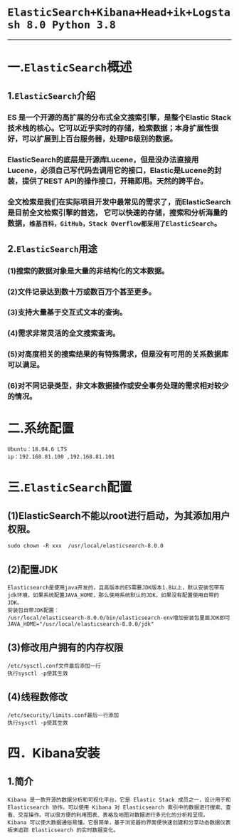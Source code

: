 # `ElasticSearch+Kibana+Head+ik+Logstash 8.0 Python 3.8`
****
# 一.`ElasticSearch`概述
## 1.`ElasticSearch`介绍 
### ES 是一个开源的高扩展的分布式全文搜索引擎，是整个Elastic Stack技术栈的核心。它可以近乎实时的存储，检索数据；本身扩展性很好，可以扩展到上百台服务器，处理PB级别的数据。
### ElasticSearch的底层是开源库Lucene，但是没办法直接用Lucene，必须自己写代码去调用它的接口，Elastic是Lucene的封装，提供了REST API的操作接口，开箱即用。天然的跨平台。
### 全文检索是我们在实际项目开发中最常见的需求了，而ElasticSearch是目前全文检索引擎的首选， 它可以快速的存储，搜索和分析海量的数据，`维基百科，GitHub，Stack Overflow都采用了ElasticSearch`。 
## 2.`ElasticSearch`用途
### (1)搜索的数据对象是大量的非结构化的文本数据。
### (2)文件记录达到数十万或数百万个甚至更多。
### (3)支持大量基于交互式文本的查询。
### (4)需求非常灵活的全文搜索查询。
### (5)对高度相关的搜索结果的有特殊需求，但是没有可用的关系数据库可以满足。
### (6)对不同记录类型，非文本数据操作或安全事务处理的需求相对较少的情况。
# 二.系统配置
    Ubuntu：18.04.6 LTS
    ip：192.168.81.100 ,192.168.81.101
# 三.`ElasticSearch`配置
## (1)ElasticSearch不能以root进行启动，为其添加用户权限。
    sudo chown -R xxx  /usr/local/elasticsearch-8.0.0
## (2)配置JDK
    Elasticsearch是使用java开发的，且高版本的ES需要JDK版本1.8以上，默认安装包带有jdk环境，如果系统配置JAVA_HOME，那么使用系统默认的JDK，如果没有配置使用自带的JDK。
    安装包自带JDK配置：
    /usr/local/elasticsearch-8.0.0/bin/elasticsearch-env增加安装包里面JDK即可
    JAVA_HOME="/usr/local/elasticsearch-8.0.0/jdk"
## (3)修改用户拥有的内存权限
    /etc/sysctl.conf文件最后添加一行
    执行sysctl -p使其生效 
## (4)线程数修改
    /etc/security/limits.conf最后一行添加
    执行sysctl -p使其生效
# 四．Kibana安装
## 1.简介
    Kibana 是一款开源的数据分析和可视化平台，它是 Elastic Stack 成员之一，设计用于和 Elasticsearch 协作。可以使用 Kibana 对 Elasticsearch 索引中的数据进行搜索、查看、交互操作。可以很方便的利用图表、表格及地图对数据进行多元化的分析和呈现。
    Kibana 可以使大数据通俗易懂。它很简单，基于浏览器的界面便快速创建和分享动态数据仪表板来追踪 Elasticsearch 的实时数据变化。
